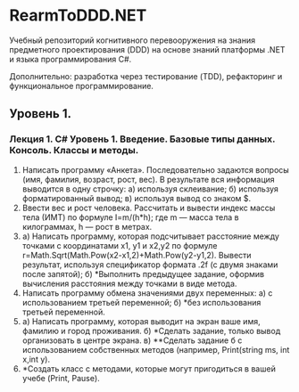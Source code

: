# RearmToDDD.NET

Учебный репозиторий когнитивного перевооружения на знания предметного проектирования (DDD) на основе знаний платформы .NET и языка программирования C#.

Дополнительно: разработка через тестирование (TDD), рефакторинг и функциональное программирование.

## Уровень 1.

### Лекция 1. C# Уровень 1. Введение. Базовые типы данных. Консоль. Классы и методы.

1.	Написать программу «Анкета». Последовательно задаются вопросы (имя, фамилия, возраст, рост, вес). В результате вся информация выводится в одну строчку:
	а) используя  склеивание;
    б) используя форматированный вывод;
    в) используя вывод со знаком $.
2.	Ввести вес и рост человека. Рассчитать и вывести индекс массы тела (ИМТ) по формуле I=m/(h*h); где m — масса тела в килограммах, h — рост в метрах.
3.	а) Написать программу, которая подсчитывает расстояние между точками с координатами x1, y1 и x2,y2 по формуле r=Math.Sqrt(Math.Pow(x2-x1,2)+Math.Pow(y2-y1,2). Вывести результат, используя спецификатор формата .2f (с двумя знаками после запятой);
	б) *Выполнить предыдущее задание, оформив вычисления расстояния между точками в виде метода.
4.	Написать программу обмена значениями двух переменных:
	а) с использованием третьей переменной;
    б) *без использования третьей переменной.
5.	а) Написать программу, которая выводит на экран ваше имя, фамилию и город проживания.
	б) *Сделать задание, только вывод организовать в центре экрана.
	в) **Сделать задание б с использованием собственных методов (например, Print(string ms, int x,int y).
6.	*Создать класс с методами, которые могут пригодиться в вашей учебе (Print, Pause).



